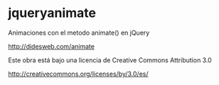 # jqueryanimate
Animaciones con el metodo animate() en jQuery 
<br>

http://didesweb.com/animate
<br>

Este obra está bajo una licencia de Creative Commons Attribution 3.0
<br>

http://creativecommons.org/licenses/by/3.0/es/<br>
